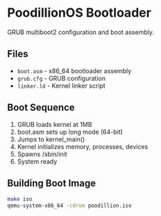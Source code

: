 # PoodillionOS Bootloader

GRUB multiboot2 configuration and boot assembly.

## Files

- `boot.asm` - x86_64 bootloader assembly
- `grub.cfg` - GRUB configuration
- `linker.ld` - Kernel linker script

## Boot Sequence

1. GRUB loads kernel at 1MB
2. boot.asm sets up long mode (64-bit)
3. Jumps to kernel_main()
4. Kernel initializes memory, processes, devices
5. Spawns /sbin/init
6. System ready

## Building Boot Image

```bash
make iso
qemu-system-x86_64 -cdrom poodillion.iso
```
